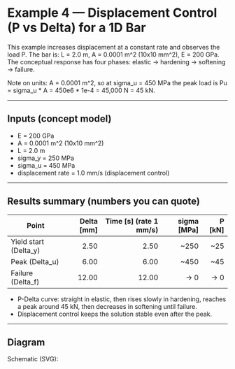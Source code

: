 # Example 4 — Displacement Control (P vs Delta) for a 1D Bar

This example increases displacement at a constant rate and observes the load P.
The bar is: L = 2.0 m, A = 0.0001 m^2 (10x10 mm^2), E = 200 GPa.
The conceptual response has four phases: elastic -> hardening -> softening -> failure.

Note on units:
A = 0.0001 m^2, so at sigma_u = 450 MPa the peak load is
Pu = sigma_u * A = 450e6 * 1e-4 = 45,000 N = 45 kN.

---

## Inputs (concept model)

- E = 200 GPa
- A = 0.0001 m^2 (10x10 mm^2)
- L = 2.0 m
- sigma_y = 250 MPa
- sigma_u = 450 MPa
- displacement rate = 1.0 mm/s (displacement control)

---

## Results summary (numbers you can quote)

| Point                  | Delta [mm] | Time [s] (rate 1 mm/s) | sigma [MPa] | P [kN]  |
|-----------------------|-----------:|------------------------:|------------:|-------:|
| Yield start (Delta_y) | 2.50       | 2.50                    | ~250        | ~25    |
| Peak (Delta_u)        | 6.00       | 6.00                    | ~450        | ~45    |
| Failure (Delta_f)     | 12.00      | 12.00                   | -> 0        | -> 0   |

- P-Delta curve: straight in elastic, then rises slowly in hardening,
  reaches a peak around 45 kN, then decreases in softening until failure.
- Displacement control keeps the solution stable even after the peak.

---

## Diagram

Schematic (SVG):